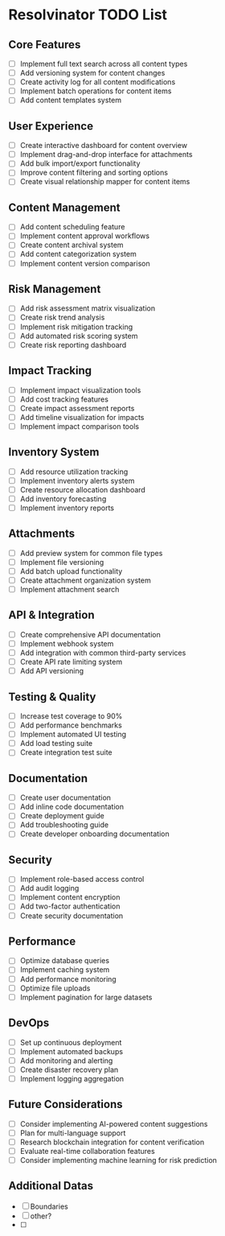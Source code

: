 # Resolvinator TODO List

## Core Features
- [ ] Implement full text search across all content types
- [ ] Add versioning system for content changes
- [ ] Create activity log for all content modifications
- [ ] Implement batch operations for content items
- [ ] Add content templates system

## User Experience
- [ ] Create interactive dashboard for content overview
- [ ] Implement drag-and-drop interface for attachments
- [ ] Add bulk import/export functionality
- [ ] Improve content filtering and sorting options
- [ ] Create visual relationship mapper for content items

## Content Management
- [ ] Add content scheduling feature
- [ ] Implement content approval workflows
- [ ] Create content archival system
- [ ] Add content categorization system
- [ ] Implement content version comparison

## Risk Management
- [ ] Add risk assessment matrix visualization
- [ ] Create risk trend analysis
- [ ] Implement risk mitigation tracking
- [ ] Add automated risk scoring system
- [ ] Create risk reporting dashboard

## Impact Tracking
- [ ] Implement impact visualization tools
- [ ] Add cost tracking features
- [ ] Create impact assessment reports
- [ ] Add timeline visualization for impacts
- [ ] Implement impact comparison tools

## Inventory System
- [ ] Add resource utilization tracking
- [ ] Implement inventory alerts system
- [ ] Create resource allocation dashboard
- [ ] Add inventory forecasting
- [ ] Implement inventory reports

## Attachments
- [ ] Add preview system for common file types
- [ ] Implement file versioning
- [ ] Add batch upload functionality
- [ ] Create attachment organization system
- [ ] Implement attachment search

## API & Integration
- [ ] Create comprehensive API documentation
- [ ] Implement webhook system
- [ ] Add integration with common third-party services
- [ ] Create API rate limiting system
- [ ] Add API versioning

## Testing & Quality
- [ ] Increase test coverage to 90%
- [ ] Add performance benchmarks
- [ ] Implement automated UI testing
- [ ] Add load testing suite
- [ ] Create integration test suite

## Documentation
- [ ] Create user documentation
- [ ] Add inline code documentation
- [ ] Create deployment guide
- [ ] Add troubleshooting guide
- [ ] Create developer onboarding documentation

## Security
- [ ] Implement role-based access control
- [ ] Add audit logging
- [ ] Implement content encryption
- [ ] Add two-factor authentication
- [ ] Create security documentation

## Performance
- [ ] Optimize database queries
- [ ] Implement caching system
- [ ] Add performance monitoring
- [ ] Optimize file uploads
- [ ] Implement pagination for large datasets

## DevOps
- [ ] Set up continuous deployment
- [ ] Implement automated backups
- [ ] Add monitoring and alerting
- [ ] Create disaster recovery plan
- [ ] Implement logging aggregation

## Future Considerations
- [ ] Consider implementing AI-powered content suggestions
- [ ] Plan for multi-language support
- [ ] Research blockchain integration for content verification
- [ ] Evaluate real-time collaboration features
- [ ] Consider implementing machine learning for risk prediction

## Additional Datas
- [ ] Boundaries
- [ ] other?
- [ ] 